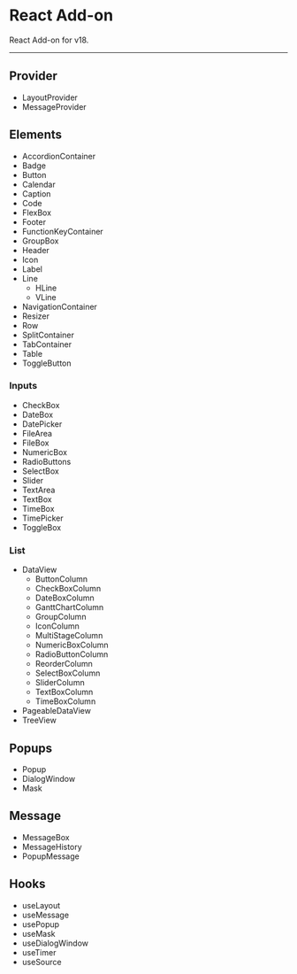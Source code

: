 # React Add-on

React Add-on for v18.

---

## Provider

- LayoutProvider
- MessageProvider

## Elements

- AccordionContainer
- Badge
- Button
- Calendar
- Caption
- Code
- FlexBox
- Footer
- FunctionKeyContainer
- GroupBox
- Header
- Icon
- Label
- Line
  - HLine
  - VLine
- NavigationContainer
- Resizer
- Row
- SplitContainer
- TabContainer
- Table
- ToggleButton

### Inputs

- CheckBox
- DateBox
- DatePicker
- FileArea
- FileBox
- NumericBox
- RadioButtons
- SelectBox
- Slider
- TextArea
- TextBox
- TimeBox
- TimePicker
- ToggleBox

### List

- DataView
  - ButtonColumn
  - CheckBoxColumn
  - DateBoxColumn
  - GanttChartColumn
  - GroupColumn
  - IconColumn
  - MultiStageColumn
  - NumericBoxColumn
  - RadioButtonColumn
  - ReorderColumn
  - SelectBoxColumn
  - SliderColumn
  - TextBoxColumn
  - TimeBoxColumn
- PageableDataView
- TreeView

## Popups

- Popup
- DialogWindow
- Mask

## Message

- MessageBox
- MessageHistory
- PopupMessage

## Hooks

- useLayout
- useMessage
- usePopup
- useMask
- useDialogWindow
- useTimer
- useSource